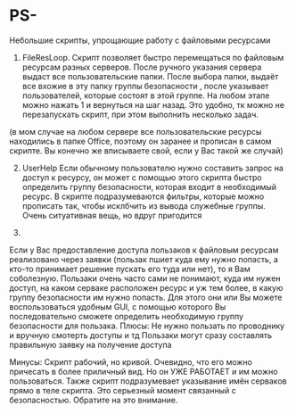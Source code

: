 # PS-
Небольшие скрипты, упрощающие работу с файловыми ресурсами
1) FileResLoop. 
Скрипт позволяет быстро перемещаться по файловым ресурсам разных серверов. После ручного указания сервера выдаст все пользовательские папки. После выбора папки, выдаёт все вхожие в эту папку группы безопасности
, после указывает пользователей, которые состоят в этой группе. На любом этапе можно нажать 1 и вернуться на шаг назад. Это удобно, тк можно не перезапускать скрипт, при этом выполнить несколько задач. 

(в мом случае на любом сервере все пользовательские ресурсы находились в папке Office, поэтому он заранее и прописан в самом скрипте. Вы конечно же вписываете свой, если у Вас такой же случай)

2) UserHelp
Если обычному пользователю нужно составить запрос на доступ к ресурсу, он может с помощью этого скрипта быстро определить группу безопасности, которая входит в необходимый ресурс. В скрипте подразумеваются 
фильтры, которые можно прописать так, чтобы исклбчить из вывода служебные группы. Очень ситуативная вещь, но вдруг пригодится 

3) 
Если у Вас предоставление доступа пользаков к файловым ресурсам реализовано через заявки (пользак пшиет куда ему нужно попасть, а кто-то принимает решение пускать его туда или нет), то я Вам соболезную. 
Пользаки очень часто сами не понимают, куда им нужен доступ, на каком серваке расположен ресурс и уж тем более, в какую группу безопасности им нужно попасть. Для этого они или Вы можете воспользоваться удобным GUI, с помощью которого Вы последовательно сможете определить необходимую группу безопасности для пользака. 
Плюсы: 
Не нужно пользать по проводнику и вручную смотерть доступы и тд
Пользаки могут сразу составлять правильную заявку на получение доступа 

Минусы: 
Скрипт рабочий, но кривой. Очевидно, что его можно причесать в более приличный вид. Но он УЖЕ РАБОТАЕТ и им можно пользоваться. 
Также скрипт подразумевает указывание имён серваков прямо в теле скрипта. Это серьезный момент связанный с безопасностью. Обратите на это внимание. 
